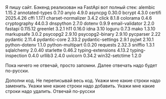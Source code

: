 


Я пишу сайт. Бэкенд реализован на FastApi
вот полный стек:
alembic            1.15.2
annotated-types    0.7.0
anyio              4.9.0
asyncpg            0.30.0
bcrypt             4.3.0
certifi            2025.4.26
cffi               1.17.1
charset-normalizer 3.4.2
click              8.1.8
colorama           0.4.6
cryptography       44.0.3
dnspython          2.7.0
dotenv             0.9.9
email-validator    2.2.0
fastapi            0.115.12
greenlet           3.2.1
h11                0.16.0
idna               3.10
loguru             0.7.3
mako               1.3.10
markupsafe         3.0.2
psycopg2           2.9.10
psycopg2-binary    2.9.10
pycparser          2.22
pydantic           2.11.4
pydantic-core      2.33.2
pydantic-settings  2.9.1
pyjwt              2.10.1
python-dotenv      1.1.0
python-multipart   0.0.20
requests           2.32.3
sniffio            1.3.1
sqlalchemy         2.0.40
starlette          0.46.2
typing-extensions  4.13.2
typing-inspection  0.4.0
urllib3            2.4.0
uvicorn            0.34.2
win32-setctime     1.2.0



Пока ничего не отвечай, просто запомни. Далее отвечать надо будет по-русски. 

Дополни код.
Не переписывай весь код.
Укажи мне какие строки надо заменить.
Укажи мне какие строки надо добавить.
Укажи мне какие строки надо удалить.
Отвечай по-русски

